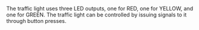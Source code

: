 The traffic light uses three LED outputs, one for RED, one for YELLOW, and one for GREEN. The traffic light can be controlled by issuing signals to it through button presses.
